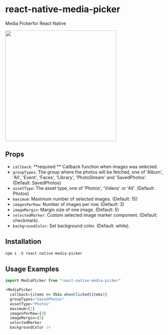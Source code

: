 # react-native-media-picker
Media Pickerfor React Native

<img src="https://raw.githubusercontent.com/stoffern/react-native-media-picker/master/demo/demo.gif" width="350">

## Props

- `callback`: **required ** Callback function when images was selected.
- `groupTypes`: The group where the photos will be fetched, one of 'Album', 'All', 'Event', 'Faces', 'Library', 'PhotoStream' and 'SavedPhotos'. (Default: SavedPhotos)
- `assetType`: The asset type, one of 'Photos', 'Videos' or 'All'. (Default: Photos)
- `maximum`: Maximum number of selected images. (Default: 15)
- `imagesPerRow`: Number of images per row. (Default: 3)
- `imageMargin`: Margin size of one image. (Default: 5)
- `selectedMarker`: Custom selected image marker component. (Default: checkmark).
- `backgroundColor`: Set background color. (Default: white).


## Installation

```js
npm i -S react-native-media-picker
```

## Usage Examples

```js
import MediaPicker from "react-native-media-picker"
```

```javascript
<MediaPicker
  callback={items => this.whenClicked(items)}
  groupTypes="SavedPhotos"
  assetType="Photos"
  maximum={1}
  imagesPerRow={3}
  imageMargin={5}
  selectedMarker
  backgroundColor />
```
